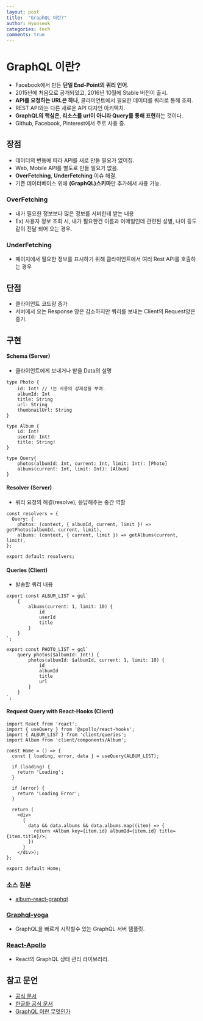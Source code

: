 ```yaml
---
layout: post
title:  "GraphQL 이란?"
author: Hyunseok
categories: tech
comments: true
---
```


# GraphQL 이란?
- Facebook에서 만든 **단일 End-Point의 쿼리 언어**.
- 2015년에 처음으로 공개되었고, 2016년 10월에 Stable 버전이 출시.
- **API를 요청하는 URL은 하나**, 클라이언트에서 필요한 데이터를 쿼리로 통해 조회.
- REST API와는 다른 새로운 API 디자인 아키텍처.
- **GraphQL의 핵심은, 리소스를 url이 아니라 Query를 통해 표현**하는 것이다.
- Github, Facebook, Pinterest에서 주로 사용 중.


## 장점
- 데이터의 변동에 따라 API를 새로 만들 필요가 없어짐.
- Web, Mobile API를 별도로 만들 필요가 없음.
- **OverFetching**, **UnderFetching** 이슈 해결.
- 기존 데이터베이스 위에 **(GraphQL)스키마**만 추가해서 사용 가능.

### OverFetching
- 내가 필요한 정보보다 많은 정보를 서버한테 받는 내용
- Ex) 사용자 정보 조회 시, 내가 필요한건 이름과 이메일인데 관련된 성별, 나이 등도 같이 전달 되어 오는 경우.

### UnderFetching
- 페이지에서 필요한 정보를 표시하기 위해 클라이언트에서 여러 Rest API를 호출하는 경우

## 단점
- 클라이언트 코드량 증가
- 서버에서 오는 Response 양은 감소하지만 쿼리를 보내는 Client의 Request양은 증가.

## 구현
#### Schema (Server)
- 클라이언트에게 보내거나 받을 Data의 설명

```
type Photo {
    id: Int! // !는 사용의 강제성을 부여.
    albumId: Int
    title: String
    url: String
    thumbnailUrl: String
}

type Album {
    id: Int!
    userId: Int!
    title: String!
}

type Query{
    photos(albumId: Int, current: Int, limit: Int): [Photo]
    albums(current: Int, limit: Int): [Album]
}
```

#### Resolver (Server)
- 쿼리 요청의 해결(resolve), 응답해주는 중간 역할

```
const resolvers = {
  Query: {
    photos: (context, { albumId, current, limit }) => getPhotos(albumId, current, limit),
    albums: (context, { current, limit }) => getAlbums(current, limit),
};

export default resolvers;
```

#### Queries (Client)
- 발송할 쿼리 내용

```
export const ALBUM_LIST = gql`
    {
        albums(current: 1, limit: 10) {
            id
            userId
            title
        }
    }
`;

export const PHOTO_LIST = gql`
    query photos($albumId: Int!) {
        photos(albumId: $albumId, current: 1, limit: 10) {
            id
            albumId
            title
            url
        }
    }
`;
```

#### Request Query with React-Hooks (Client)

```
import React from 'react';
import { useQuery } from '@apollo/react-hooks';
import { ALBUM_LIST } from 'client/queries';
import Album from 'client/components/Album';

const Home = () => {
  const { loading, error, data } = useQuery(ALBUM_LIST);

  if (loading) {
    return 'Loading';
  }

  if (error) {
    return 'Loading Error';
  }

  return (
    <div>
      {
        data && data.albums && data.albums.map((item) => {
          return <Album key={item.id} albumId={item.id} title={item.title}/>;
        })
      }
    </div>);
};

export default Home;
```

### 소스 원본
- [album-react-graphql](https://github.com/devhyunseok/album-react-graphql)

### [Graphql-yoga](https://github.com/prisma/graphql-yoga)
- GraphQL을 빠르게 시작할수 있는 GraphQL 서버 템플릿.

### [React-Apollo](https://www.apollographql.com/docs/react/)
- React의 GraphQL 상태 관리 라이브러리.

## 참고 문언
- [공식 문서](https://graphql.org/learn/)
- [한글화 공식 문서](https://graphql-kr.github.io/learn/)
- [GraphQL 이란 무엇인가](https://samslow.me/development/2019/07/31/GraphQL이란-무엇인가%28feat.-무한한-공간-저-너머로%29/)
